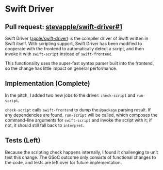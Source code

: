 # Swift Driver

## Pull request: [stevapple/swift-driver#1](https://github.com/stevapple/swift-driver/pull/1)

Swift Driver ([apple/swift-driver](https://github.com/apple/swift-driver)) is the compiler driver of Swift written in Swift itself. With scripting support, Swift Driver has been modified to cooperate with the frontend to automatically detect a script, and then invoke it with `swift-script` instead of `swift-frontend`.

This functionality uses the super-fast syntax parser built into the frontend, so the change has little impact on general performance.

## Implementation (Complete)

In the pitch, I added two new jobs to the driver: `check-script` and `run-script`.

`check-script` calls `swift-frontend` to dump the `@package` parsing result.  If any dependencies are found, `run-script` will be called, which composes the command-line arguments for `swift-script` and invoke the script with it; if not, it should still fall back to `interpret`.

## Tests (Left)

Because the scripting check happens internally, I found it challenging to unit test this change.  The GSoC outcome only consists of functional changes to the code, and tests are left over for future implementation.

